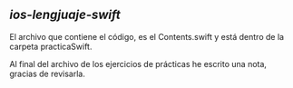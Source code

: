 ## ***ios-lengjuaje-swift***

El archivo que contiene el código, es el Contents.swift y está dentro de la 
carpeta practicaSwift.

Al final del archivo de los ejercicios de prácticas he escrito una nota, gracias de revisarla.
